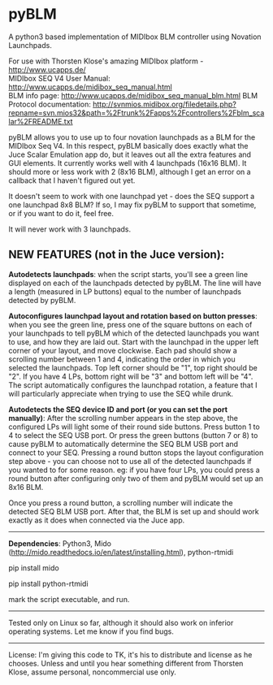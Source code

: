 # pyBLM
A python3 based implementation of MIDIbox BLM controller using Novation Launchpads.

For use with Thorsten Klose's amazing MIDIbox platform - http://www.ucapps.de/   
MIDIbox SEQ V4 User Manual: http://www.ucapps.de/midibox_seq_manual.html   
BLM info page: http://www.ucapps.de/midibox_seq_manual_blm.html
BLM Protocol documentation: http://svnmios.midibox.org/filedetails.php?repname=svn.mios32&path=%2Ftrunk%2Fapps%2Fcontrollers%2Fblm_scalar%2FREADME.txt   
   
   
pyBLM allows you to use up to four novation launchpads as a BLM for the MIDIbox Seq V4.  In this respect, pyBLM basically does exactly what the Juce Scalar Emulation app do, but it leaves out all the extra features and GUI elements.  It currently works well with 4 launchpads (16x16 BLM).  It should more or less work with 2 (8x16 BLM), although I get an error on a callback that I haven't figured out yet.

It doesn't seem to work with one launchpad yet - does the SEQ support a one launchpad 8x8 BLM?  If so, I may fix pyBLM to support that sometime, or if you want to do it, feel free.

It will never work with 3 launchpads.

## NEW FEATURES (not in the Juce version):

**Autodetects launchpads**: when the script starts, you'll see a green line displayed on each of the launchpads detected by pyBLM.  The line will have a length (measured in LP buttons) equal to the number of launchpads detected by pyBLM.

**Autoconfigures launchpad layout and rotation based on button presses**: when you see the green line, press one of the square buttons on each of your launchpads to tell pyBLM which of the detected launchpads you want to use, and how they are laid out.  Start with the launchpad in the upper left corner of your layout, and move clockwise.  Each pad should show a scrolling number between 1 and 4, indicating the order in which you selected the launchpads.  Top left corner should be "1", top right should be "2".  If you have 4 LPs, bottom right will be "3" and bottom left will be "4".  The script automatically configures the launchpad rotation, a feature that I will particularly appreciate when trying to use the SEQ while drunk.

**Autodetects the SEQ device ID and port (or you can set the port manually)**:  After the scrolling number appears in the step above, the configured LPs will light some of their round side buttons.  Press button 1 to 4 to select the SEQ USB port.  Or press the green buttons (button 7 or 8) to cause pyBLM to automatically determine the SEQ BLM USB port and connect to your SEQ.  Pressing a round button stops the layout configuration step above - you can choose not to use all of the detected launchpads if you wanted to for some reason. eg: if you have four LPs, you could press a round button after configuring only two of them and pyBLM would set up an 8x16 BLM.

Once you press a round button, a scrolling number will indicate the detected SEQ BLM USB port.  After that, the BLM is set up and should work exactly as it does when connected via the Juce app.

_________________________________________________

**Dependencies**:  Python3, Mido (http://mido.readthedocs.io/en/latest/installing.html), python-rtmidi
 

pip install mido

pip install python-rtmidi

mark the script executable, and run.

_______________________________________________

Tested only on Linux so far, although it should also work on inferior operating systems.  Let me know if you find bugs.

 
_____________________________________________
 

License:  I'm giving this code to TK, it's his to distribute and license as he chooses.  Unless and until you hear something different from Thorsten Klose, assume personal, noncommercial use only. 
